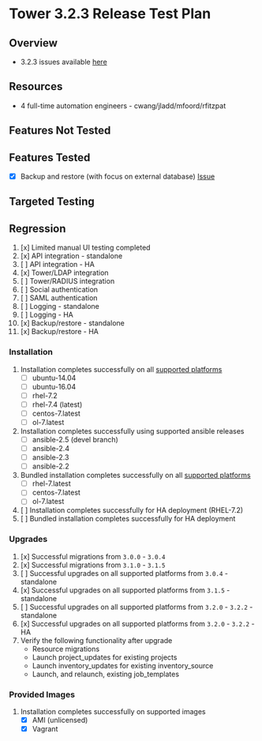 # Tower 3.2.3 Release Test Plan

## Overview

* 3.2.3 issues available [here](https://github.com/ansible/ansible-tower/issues?utf8=%E2%9C%93&q=is%3Aopen%20is%3Aissue%20milestone%3Arelease_3.2.3)

## Resources
* 4 full-time automation engineers - cwang/jladd/mfoord/rfitzpat

## Features Not Tested

## Features Tested

* [x] Backup and restore (with focus on external database) [Issue](https://github.com/ansible/ansible-tower/issues/7872)

## Targeted Testing

## Regression
1. [x] Limited manual UI testing completed
1. [x] API integration - standalone
1. [ ] API integration - HA
1. [x] Tower/LDAP integration
1. [ ] Tower/RADIUS integration
1. [ ] Social authentication
1. [ ] SAML authentication
1. [ ] Logging - standalone
1. [ ] Logging - HA
1. [x] Backup/restore - standalone
1. [x] Backup/restore - HA

### Installation
1. Installation completes successfully on all [supported platforms](https://docs.ansible.com/ansible-tower/3.2.2/html/installandreference/requirements_refguide.html)
    * [ ] ubuntu-14.04
    * [ ] ubuntu-16.04
    * [ ] rhel-7.2
    * [ ] rhel-7.4 (latest)
    * [ ] centos-7.latest
    * [ ] ol-7.latest
1. Installation completes successfully using supported ansible releases
    * [ ] ansible-2.5 (devel branch)
    * [ ] ansible-2.4
    * [ ] ansible-2.3
    * [ ] ansible-2.2
1. Bundled installation completes successfully on all [supported platforms](https://docs.ansible.com/ansible-tower/3.2.2/html/installandreference/tower_installer.html#bundled-install)
    * [ ] rhel-7.latest
    * [ ] centos-7.latest
    * [ ] ol-7.latest
1. [ ] Installation completes successfully for HA deployment (RHEL-7.2)
1. [ ] Bundled installation completes successfully for HA deployment

### Upgrades
1. [x] Successful migrations from `3.0.0` - `3.0.4`
1. [x] Successful migrations from `3.1.0` - `3.1.5`
1. [ ] Successful upgrades on all supported platforms from `3.0.4` - standalone
1. [x] Successful upgrades on all supported platforms from `3.1.5` - standalone
1. [ ] Successful upgrades on all supported platforms from `3.2.0` - `3.2.2` - standalone
1. [x] Successful upgrades on all supported platforms from `3.2.0` - `3.2.2` - HA
1. Verify the following functionality after upgrade
    * Resource migrations
    * Launch project_updates for existing projects
    * Launch inventory_updates for existing inventory_source
    * Launch, and relaunch, existing job_templates

### Provided Images
1. Installation completes successfully on supported images
    * [x] AMI (unlicensed)
    * [x] Vagrant
